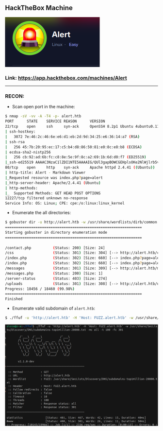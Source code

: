 ## HackTheBox Machine
![alt text](image.png)

### Link: https://app.hackthebox.com/machines/Alert
-------------------------------------------------------

### RECON:
+ Scan open port in the machine:

```bash
$ nmap -sV -vv -A -T4 -p- alert.htb
PORT      STATE    SERVICE REASON      VERSION
22/tcp    open     ssh     syn-ack     OpenSSH 8.2p1 Ubuntu 4ubuntu0.11 (Ubuntu Linux; protocol 2.0)
| ssh-hostkey: 
|   3072 7e:46:2c:46:6e:e6:d1:eb:2d:9d:34:25:e6:36:14:a7 (RSA)
| ssh-rsa 
|   256 45:7b:20:95:ec:17:c5:b4:d8:86:50:81:e0:8c:e8:b8 (ECDSA)
| ecdsa-sha2-nistp256 
|   256 cb:92:ad:6b:fc:c8:8e:5e:9f:8c:a2:69:1b:6d:d0:f7 (ED25519)
|_ssh-ed25519 AAAAC3NzaC1lZDI1NTE5AAAAIG/QUl3gapBOWCGEHplsOKe2NlWjlrb5vTTLjg6gMuGl
80/tcp    open     http    syn-ack     Apache httpd 2.4.41 ((Ubuntu))
| http-title: Alert - Markdown Viewer
|_Requested resource was index.php?page=alert
|_http-server-header: Apache/2.4.41 (Ubuntu)
| http-methods: 
|_  Supported Methods: GET HEAD POST OPTIONS
12227/tcp filtered unknown no-response
Service Info: OS: Linux; CPE: cpe:/o:linux:linux_kernel
```

+ Enumerate the all directories:

```bash
$ gobuster dir -u http://alert.htb -w /usr/share/wordlists/dirb/common.txt -xtxt -t64
===============================================================
Starting gobuster in directory enumeration mode
===============================================================

/contact.php          (Status: 200) [Size: 24]
/css                  (Status: 301) [Size: 304] [--> http://alert.htb/css/]
/index.php            (Status: 302) [Size: 660] [--> index.php?page=alert]
/index.php            (Status: 302) [Size: 660] [--> index.php?page=alert]
/messages             (Status: 301) [Size: 309] [--> http://alert.htb/messages/]
/messages.php         (Status: 200) [Size: 1]
/server-status        (Status: 403) [Size: 274]
/uploads              (Status: 301) [Size: 308] [--> http://alert.htb/uploads/]
Progress: 18456 / 18460 (99.98%)
===============================================================
Finished
```

+ Enumerate valid subdomain of `alert.htb`:

```bash
$ ./ffuf -u 'http://alert.htb' -H 'Host: FUZZ.alert.htb' -w /usr/share/SecLists/Discovery/DNS/subdomains-top1million-20000.txt -mc all -t 100 -fc 301
```
![alt text](image-1.png)





